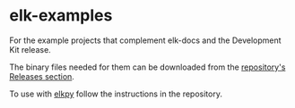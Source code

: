 # elk-examples

For the example projects that complement elk-docs and the Development Kit release.

The binary files needed for them can be downloaded from the [repository's Releases section](https://github.com/elk-audio/elk-examples/releases/).

To use with [elkpy](https://github.com/elk-audio/elkpy) follow the instructions in the repository.
